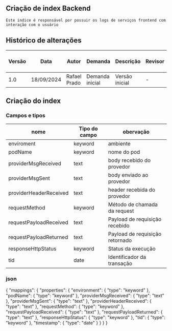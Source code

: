 ## Criação de index Backend

```
Este indice é responsável por possuir os logs de serviços frontend com interação com o usuário
```

## Histórico de alterações
| Versão |    Data    |     Autor    |     Demanda     |    Descrição   | Revisor | Entrega em UAT |
|--------|------------|--------------|-----------------|----------------|---------|----------------|
| 1.0    | 18/09/2024 | Rafael Prado | Demanda inicial | Versão inicial | -       | -              |


## Criação do index

### Campos e tipos

|         nome           |    Tipo do campo    |             obervação           |
|------------------------|---------------------|---------------------------------|
| enviroment             | keyword             | ambiente                        |
| podName                | keyword             | nome do pod                     |
| providerMsgReceived    | text                | body recebido do provedor       |
| providerMsgSent        | text                | body enviado ao provedor        |
| providerHeaderReceived | text                | header recebida do provedor     |
| requestMethod          | keyword             | Método de chamada da request    |
| requestPayloadReceived | text                | Payload de requisição recebido  |
| requestPayloadReturned | text                | Payload de requisição retornado |
| responseHttpStatus     | keyword             | Status da execução              |
| tid                    | date                | Identificador da transação      |


### json

{
    "mappings": {
        "properties": {
            "environment": {
                "type": "keyword"
            },
            "podName": {
                "type": "keyword"
            },
            "providerMsgReceived": {
                "type": "text"
            },
            "providerMsgSent": {
                "type": "text"
            },
            "providerHeaderReceived": {
                "type": "text"
            },
            "requestMethod": {
                "type": "keyword"
            },
            "requestPayloadReceived": {
                "type": "text"
            },
            "requestPayloadReturned": {
                "type": "text"
            },
            "responseHttpStatus": {
                "type": "keyword"
            },
            "tid": {
                "type": "keyword"
            },
            "timestamp": {
                "type": "date"
            }
        }
    }
}
